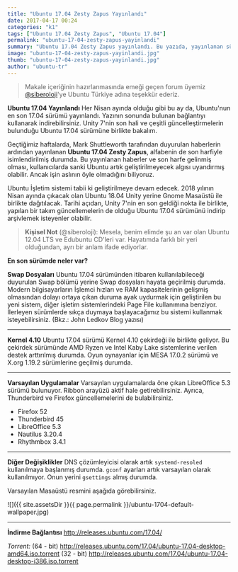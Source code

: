 ```yaml
---
title: "Ubuntu 17.04 Zesty Zapus Yayınlandı"
date: 2017-04-17 00:24
categories: "k1"
tags: ["Ubuntu 17.04 Zesty Zapus", "Ubuntu 17.04"]
permalink: "ubuntu-17-04-zesty-zapus-yayinlandi"
summary: "Ubuntu 17.04 Zesty Zapus yayınlandı. Bu yazıda, yayınlanan sürümdeki yenilik ve değişiklikleri bulabilirsiniz."
image: "ubuntu-17-04-zesty-zapus-yayinlandi.jpg"
thumb: "ubuntu-17-04-zesty-zapus-yayinlandi.jpg"
author: "ubuntu-tr"
---
```

> <i class="red heart icon"></i>Makale içeriğinin hazırlanmasında emeği geçen forum üyemiz [@siberoloji](https://forum.ubuntu-tr.net/index.php?action=profile;u=16818)'ye Ubuntu Türkiye adına teşekkür ederiz.

**Ubuntu 17.04 Yayınlandı**
Her Nisan ayında olduğu gibi bu ay da, Ubuntu'nun en son 17.04 sürümü yayınlandı. Yazının sonunda bulunan  bağlantıyı kullanarak indirebilirsiniz. Unity 7'nin son hali ve çeşitli güncelleştirmelerin bulunduğu Ubuntu 17.04 sürümüne birlikte bakalım.

Geçtiğimiz haftalarda, Mark Shuttleworth tarafından duyurulan haberlerin ardından yayınlanan **Ubuntu 17.04 Zesty Zapus**, alfabenin de son harfiyle isimlendirilmiş durumda. Bu yayınlanan haberler ve son harfe gelinmiş olması, kullanıcılarda sanki Ubuntu artık geliştirilmeyecek algısı uyandırmış olabilir. Ancak işin aslının öyle olmadığını biliyoruz.

Ubuntu İşletim sistemi tabii ki geliştirilmeye devam edecek. 2018 yılının Nisan ayında çıkacak olan Ubuntu 18.04 Unity yerine Gnome Masaüstü ile birlikte dağıtılacak. Tarihi açıdan, Unity 7'nin en son geldiği nokta ile birlikte, yapılan bir takım güncellemelerin de olduğu Ubuntu 17.04 sürümünü indirip arşivlemek isteyenler olabilir. 

> <i class="orange left quote icon"></i>**Kişisel Not** (@siberoloji):
> Mesela, benim elimde şu an var olan Ubuntu 12.04 LTS ve Edubuntu CD'leri var. Hayatımda farklı bir yeri olduğundan, ayrı bir anlam ifade ediyorlar.

**En son sürümde neler var?**

**Swap Dosyaları**
Ubuntu 17.04 sürümünden itibaren kullanılabileceği duyurulan Swap bölümü yerine Swap dosyaları hayata geçirilmiş durumda. Modern bilgisayarların İşlemci hızları ve RAM kapasitelerinin gelişmiş olmasından dolayı ortaya çıkan duruma ayak uydurmak için geliştirilen bu yeni sistem, diğer işletim sistemlerindeki Page File kullanımına benziyor. İlerleyen sürümlerde sıkça duymaya başlayacağımız bu sistemi kullanmak isteyebilirsiniz. (Bkz.: John Ledkov Blog yazısı)

---

**Kernel 4.10** <i class="linux icon"></i>
Ubuntu 17.04 sürümü Kernel 4.10 çekirdeği ile birlikte geliyor. Bu çekirdek sürümünde AMD Ryzen ve Intel Kaby Lake sistemlerine verilen destek arttırılmış durumda. Oyun oynayanlar için MESA 17.0.2 sürümü ve X.org 1.19.2 sürümlerine geçilmiş durumda.

---

**Varsayılan Uygulamalar**
Varsayılan uygulamalarda öne çıkan LibreOffice 5.3 sürümü bulunuyor. Ribbon arayüzü aktif hale getirebilirsiniz. Ayrıca, Thunderbird ve Firefox güncellemelerini de bulabilirsiniz.

* Firefox 52 <i class="firefox icon"></i>
* Thunderbird 45
* LibreOffice 5.3
* Nautilus 3.20.4
* Rhythmbox 3.4.1

---

**Diğer Değişiklikler**
DNS çözümleyicisi olarak artık `systemd-resoled` kullanılmaya başlanmış durumda. `gconf` ayarları artık varsayılan olarak kullanılmıyor. Onun yerini `gsettings` almış durumda.

Varsayılan Masaüstü resmini aşağıda görebilirsiniz.

![]({{ site.assetsDir }}{{ page.permalink }}/ubuntu-1704-default-wallpaper.jpg)

---

**İndirme Bağlantısı**
<i class="orange download icon"></i> http://releases.ubuntu.com/17.04/

*Torrent:*
<i class="orange download icon"></i> (64 - bit) http://releases.ubuntu.com/17.04/ubuntu-17.04-desktop-amd64.iso.torrent
<i class="orange download icon"></i> (32 - bit) http://releases.ubuntu.com/17.04/ubuntu-17.04-desktop-i386.iso.torrent